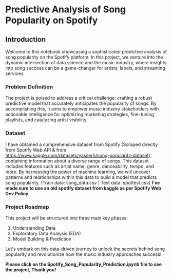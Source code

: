 # Predictive Analysis of Song Popularity on Spotify

## **Introduction**

Welcome to this notebook showcasing a sophisticated predictive analysis of song popularity on the Spotify platform. In this project, we venture into the dynamic intersection of data science and the music industry, where insights into song success can be a game-changer for artists, labels, and streaming services.



### **Problem Definition**

The project is poised to address a critical challenge: crafting a robust predictive model that accurately anticipates the popularity of songs. By accomplishing this, it aims to empower music industry stakeholders with actionable intelligence for optimizing marketing strategies, fine-tuning playlists, and catalyzing artist visibility.



### **Dataset**

I have obtained a comprehensive dataset from Spotify (Scraped directly from Spotify Web  API & from https://www.kaggle.com/datasets/yasserh/song-popularity-dataset), containing information about a diverse range of songs. This dataset includes features such as artist name, genre, danceability, tempo, and more. By harnessing the power of machine learning, we will uncover patterns and relationships within this data to build a model that predicts song popularity. (Train data: song_data.csv | Test data: spottest.csv) **I've made sure to use an old spotify dataset from kaggle as per Spotify Web Dev Policy**



### **Project Roadmap**

This project will be structured into three main key phases:

1. Understanding Data
2. Exploratory Data Analysis (EDA)
3. Model Building & Prediction

Let's embark on this data-driven journey to unlock the secrets behind song popularity and revolutionize how the music industry approaches success!

**Please click on the Spotify_Song_Popularity_Prediction.ipynb file to see the project, Thank you!**
